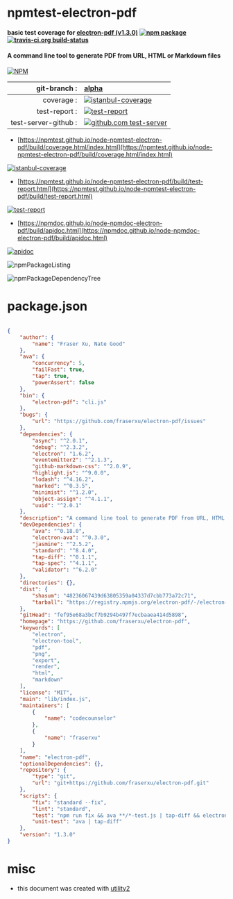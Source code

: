 # npmtest-electron-pdf

#### basic test coverage for  [electron-pdf (v1.3.0)](https://github.com/fraserxu/electron-pdf)  [![npm package](https://img.shields.io/npm/v/npmtest-electron-pdf.svg?style=flat-square)](https://www.npmjs.org/package/npmtest-electron-pdf) [![travis-ci.org build-status](https://api.travis-ci.org/npmtest/node-npmtest-electron-pdf.svg)](https://travis-ci.org/npmtest/node-npmtest-electron-pdf)

#### A command line tool to generate PDF from URL, HTML or Markdown files

[![NPM](https://nodei.co/npm/electron-pdf.png?downloads=true&downloadRank=true&stars=true)](https://www.npmjs.com/package/electron-pdf)

| git-branch : | [alpha](https://github.com/npmtest/node-npmtest-electron-pdf/tree/alpha)|
|--:|:--|
| coverage : | [![istanbul-coverage](https://npmtest.github.io/node-npmtest-electron-pdf/build/coverage.badge.svg)](https://npmtest.github.io/node-npmtest-electron-pdf/build/coverage.html/index.html)|
| test-report : | [![test-report](https://npmtest.github.io/node-npmtest-electron-pdf/build/test-report.badge.svg)](https://npmtest.github.io/node-npmtest-electron-pdf/build/test-report.html)|
| test-server-github : | [![github.com test-server](https://npmtest.github.io/node-npmtest-electron-pdf/GitHub-Mark-32px.png)](https://npmtest.github.io/node-npmtest-electron-pdf/build/app/index.html) | | build-artifacts : | [![build-artifacts](https://npmtest.github.io/node-npmtest-electron-pdf/glyphicons_144_folder_open.png)](https://github.com/npmtest/node-npmtest-electron-pdf/tree/gh-pages/build)|

- [https://npmtest.github.io/node-npmtest-electron-pdf/build/coverage.html/index.html](https://npmtest.github.io/node-npmtest-electron-pdf/build/coverage.html/index.html)

[![istanbul-coverage](https://npmtest.github.io/node-npmtest-electron-pdf/build/screenCapture.buildCi.browser.%252Ftmp%252Fbuild%252Fcoverage.lib.html.png)](https://npmtest.github.io/node-npmtest-electron-pdf/build/coverage.html/index.html)

- [https://npmtest.github.io/node-npmtest-electron-pdf/build/test-report.html](https://npmtest.github.io/node-npmtest-electron-pdf/build/test-report.html)

[![test-report](https://npmtest.github.io/node-npmtest-electron-pdf/build/screenCapture.buildCi.browser.%252Ftmp%252Fbuild%252Ftest-report.html.png)](https://npmtest.github.io/node-npmtest-electron-pdf/build/test-report.html)

- [https://npmdoc.github.io/node-npmdoc-electron-pdf/build/apidoc.html](https://npmdoc.github.io/node-npmdoc-electron-pdf/build/apidoc.html)

[![apidoc](https://npmdoc.github.io/node-npmdoc-electron-pdf/build/screenCapture.buildCi.browser.%252Ftmp%252Fbuild%252Fapidoc.html.png)](https://npmdoc.github.io/node-npmdoc-electron-pdf/build/apidoc.html)

![npmPackageListing](https://npmtest.github.io/node-npmtest-electron-pdf/build/screenCapture.npmPackageListing.svg)

![npmPackageDependencyTree](https://npmtest.github.io/node-npmtest-electron-pdf/build/screenCapture.npmPackageDependencyTree.svg)



# package.json

```json

{
    "author": {
        "name": "Fraser Xu, Nate Good"
    },
    "ava": {
        "concurrency": 5,
        "failFast": true,
        "tap": true,
        "powerAssert": false
    },
    "bin": {
        "electron-pdf": "cli.js"
    },
    "bugs": {
        "url": "https://github.com/fraserxu/electron-pdf/issues"
    },
    "dependencies": {
        "async": "^2.0.1",
        "debug": "^2.3.2",
        "electron": "1.6.2",
        "eventemitter2": "^2.1.3",
        "github-markdown-css": "^2.0.9",
        "highlight.js": "^9.0.0",
        "lodash": "^4.16.2",
        "marked": "^0.3.5",
        "minimist": "^1.2.0",
        "object-assign": "^4.1.1",
        "uuid": "^2.0.1"
    },
    "description": "A command line tool to generate PDF from URL, HTML or Markdown files",
    "devDependencies": {
        "ava": "^0.18.0",
        "electron-ava": "^0.3.0",
        "jasmine": "^2.5.2",
        "standard": "^8.4.0",
        "tap-diff": "^0.1.1",
        "tap-spec": "^4.1.1",
        "validator": "^6.2.0"
    },
    "directories": {},
    "dist": {
        "shasum": "48236067439d63805359a04337d7cbb773a72c71",
        "tarball": "https://registry.npmjs.org/electron-pdf/-/electron-pdf-1.3.0.tgz"
    },
    "gitHead": "fef95e68a3bcf7b9294b497f7ecbaaea414d5898",
    "homepage": "https://github.com/fraserxu/electron-pdf",
    "keywords": [
        "electron",
        "electron-tool",
        "pdf",
        "png",
        "export",
        "render",
        "html",
        "markdown"
    ],
    "license": "MIT",
    "main": "lib/index.js",
    "maintainers": [
        {
            "name": "codecounselor"
        },
        {
            "name": "fraserxu"
        }
    ],
    "name": "electron-pdf",
    "optionalDependencies": {},
    "repository": {
        "type": "git",
        "url": "git+https://github.com/fraserxu/electron-pdf.git"
    },
    "scripts": {
        "fix": "standard --fix",
        "lint": "standard",
        "test": "npm run fix && ava **/*-test.js | tap-diff && electron-ava --tap **/*-test-it.js | tap-diff",
        "unit-test": "ava | tap-diff"
    },
    "version": "1.3.0"
}
```



# misc
- this document was created with [utility2](https://github.com/kaizhu256/node-utility2)
